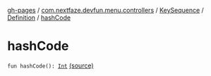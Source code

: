 [gh-pages](../../../index.md) / [com.nextfaze.devfun.menu.controllers](../../index.md) / [KeySequence](../index.md) / [Definition](index.md) / [hashCode](.)

# hashCode

`fun hashCode(): `[`Int`](https://kotlinlang.org/api/latest/jvm/stdlib/kotlin/-int/index.html) [(source)](https://github.com/NextFaze/dev-fun/tree/master/devfun-menu/src/main/java/com/nextfaze/devfun/menu/controllers/Sequence.kt#L158)